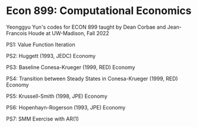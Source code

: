 # Econ 899: Computational Economics

Yeonggyu Yun's codes for ECON 899 taught by Dean Corbae and Jean-Francois Houde at UW-Madison, Fall 2022

  PS1: Value Function Iteration

  PS2: Huggett (1993, JEDC) Economy

  PS3: Baseline Conesa-Krueger (1999, RED) Economy

  PS4: Transition between Steady States in Conesa-Krueger (1999, RED) Economy

  PS5: Krussell-Smith (1998, JPE) Economy

  PS6: Hopenhayn-Rogerson (1993, JPE) Economy

  PS7: SMM Exercise with AR(1)
